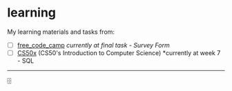 # learning
My learning materials and tasks from:
- [ ] [free_code_camp](https://www.freecodecamp.org/learn)
    *currently at final task - Survey Form*
- [ ] [CS50x](https://cs50.harvard.edu/x/2022/) (CS50's Introduction to Computer Science)
    *currently at week 7 - SQL

---
🗄
